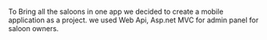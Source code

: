 To Bring all the saloons in one app we decided to create a mobile application as a project.
we used Web Api, Asp.net MVC for admin panel for saloon owners.
